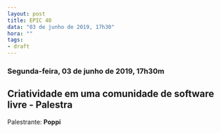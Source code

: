 ```yaml
---
layout: post
title: EPIC 40
data: "03 de junho de 2019, 17h30"
hora: ""
tags:
- draft
---
```



### Segunda-feira, 03 de junho de 2019, 17h30m

## Criatividade em uma comunidade de software livre - Palestra
Palestrante: **Poppi**

